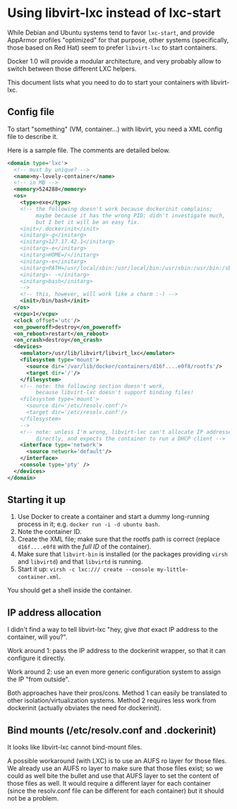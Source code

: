 # Using libvirt-lxc instead of lxc-start

While Debian and Ubuntu systems tend to favor `lxc-start`, and provide AppArmor
profiles "optimized" for that purpose, other systems (specifically, those based
on Red Hat) seem to prefer `libvirt-lxc` to start containers.

Docker 1.0 will provide a modular architecture, and very probably allow to switch
between those different LXC helpers.

This document lists what you need to do to start your containers with libvirt-lxc.


## Config file

To start "something" (VM, container...) with libvirt, you need a XML config file
to describe it.

Here is a sample file. The comments are detailed below.

```xml
<domain type='lxc'>
  <!-- must by unique? -->
  <name>my-lovely-container</name>
  <!-- in MB -->
  <memory>524288</memory>
  <os>
    <type>exe</type>
    <!-- the following doesn't work because dockerinit complains;
         maybe because it has the wrong PID; didn't investigate much,
         but I bet it will be an easy fix.
    <init>/.dockerinit</init>
    <initarg>-g</initarg>
    <initarg>127.17.42.1</initarg>
    <initarg>-e</initarg>
    <initarg>HOME=/</initarg>
    <initarg>-e</initarg>
    <initarg>PATH=/usr/local/sbin:/usr/local/bin:/usr/sbin:/usr/bin:/sbin:/bin</initarg>
    <initarg>- -</initarg>
    <initarg>bash</initarg>
    -->
    <!-- this, however, will work like a charm :-) -->
    <init>/bin/bash</init>
  </os>
  <vcpu>1</vcpu>
  <clock offset='utc'/>
  <on_poweroff>destroy</on_poweroff>
  <on_reboot>restart</on_reboot>
  <on_crash>destroy</on_crash>
  <devices>
    <emulator>/usr/lib/libvirt/libvirt_lxc</emulator>
    <filesystem type='mount'>
      <source dir='/var/lib/docker/containers/d16f....e0f8/rootfs'/>
      <target dir='/'/>
    </filesystem>
    <!-- note: the following section doesn't work,
         because libvirt-lxc doesn't support binding files!
    <filesystem type='mount'>
      <source dir='/etc/resolv.conf'/>
      <target dir='/etc/resolv.conf'/>
    </filesystem>
    -->
    <!-- note: unless I'm wrong, libvirt-lxc can't allocate IP addresses
         directly, and expects the container to run a DHCP client -->
    <interface type='network'>
      <source network='default'/>
    </interface>
    <console type='pty' />
  </devices>
</domain>
```

## Starting it up

1. Use Docker to create a container and start a dummy long-running process
   in it; e.g. `docker run -i -d ubuntu bash`.
2. Note the container ID.
3. Create the XML file; make sure that the rootfs path is correct
   (replace `d16f....e0f8` with the *full ID* of the container).
4. Make sure that `libvirt-bin` is installed (or the packages providing `virsh`
   and `libvirtd`) and that `libvirtd` is running.
5. Start it up: `virsh -c lxc:/// create --console my-little-container.xml`.

You should get a shell inside the container.

   
## IP address allocation

I didn't find a way to tell libvirt-lxc "hey, give *that* exact IP address to the
container, will you?".

Work around 1: pass the IP address to the dockerinit wrapper, so that it can
configure it directly.

Work around 2: use an even more generic configuration system to assign the IP
"from outside".

Both approaches have their pros/cons. Method 1 can easily be translated to other
isolation/virtualization systems. Method 2 requires less work from dockerinit
(actually obviates the need for dockerinit).


## Bind mounts (/etc/resolv.conf and .dockerinit)

It looks like libvirt-lxc cannot bind-mount files.

A possible workaround (with LXC) is to use an AUFS ro layer for those files.
We already use an AUFS ro layer to make sure that those files exist; so we
could as well bite the bullet and use that AUFS layer to set the content of
those files as well. It would require a different layer for each container
(since the resolv.conf file can be different for each container) but it should
not be a problem.